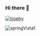 ### Hi there 👋

[![trophy](https://github-profile-trophy.vercel.app/?username=caitoVilas)](https://github.com/ryo-ma/github-profile-trophy)

![springVista1](https://user-images.githubusercontent.com/68611312/102022748-a0955880-3d67-11eb-8e73-5bbee422b95b.jpg)
<!--
**caitoVilas/caitoVilas** is a ✨ _special_ ✨ repository because its `README.md` (this file) appears on your GitHub profile.

Here are some ideas to get you started:

- 🔭 I’m currently working on ...
- 🌱 I’m currently learning ...
- 👯 I’m looking to collaborate on ...
- 🤔 I’m looking for help with ...
- 💬 Ask me about ...
- 📫 How to reach me: ...
- 😄 Pronouns: ...
- ⚡ Fun fact: ...
-->

